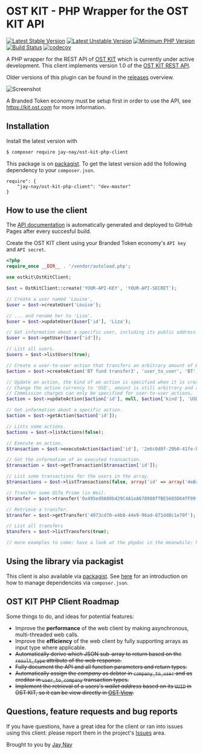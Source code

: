 # OST KIT - PHP Wrapper for the OST KIT API

[![Latest Stable Version](https://img.shields.io/packagist/v/jay-nay/ost-kit-php-client.svg)](https://packagist.org/packages/jay-nay/ost-kit-php-client#v0.9.2)
[![Latest Unstable Version](https://img.shields.io/packagist/vpre/jay-nay/ost-kit-php-client.svg)](https://packagist.org/packages/jay-nay/ost-kit-php-client#dev-master)
[![Minimum PHP Version](https://img.shields.io/badge/php-%3E%3D%205.6-8892BF.svg?style=flat-square)](https://php.net/)
[![Build Status](https://travis-ci.org/realJayNay/ost-kit-php-client.svg?branch=master)](https://travis-ci.org/realJayNay/ost-kit-php-client)
[![codecov](https://codecov.io/gh/realJayNay/ost-kit-php-client/branch/master/graph/badge.svg)](https://codecov.io/gh/realJayNay/ost-kit-php-client)
	
A PHP wrapper for the REST API of [OST KIT](https://kit.ost.com) which is currently under active development. This client implements version 1.0 of the [OST KIT REST API](https://dev.ost.com).

Older versions of this plugin can be found in the [releases](https://realjaynay.github.io/ost-kit-php-client/classes/ostkit.OstKitClient.html) overview.

![Screenshot](ostkit.png)

A Branded Token economy must be setup first in order to use the API, see https://kit.ost.com for more information.

## Installation

Install the latest version with

```bash
$ composer require jay-nay/ost-kit-php-client
```

This package is on [packagist](https://packagist.org/packages/jay-nay/ost-kit-php-client). 
To get the latest version add the following dependency to your ```composer.json```.

```
require": {
    "jay-nay/ost-kit-php-client": "dev-master"
}
```

## How to use the client
The [API documentation](https://realjaynay.github.io/ost-kit-php-client/) is automatically generated and deployed to GitHub Pages after every succesful build.

Create the OST KIT client using your Branded Token economy's `API key` and `API secret`.
```php
<?php
require_once __DIR__ . '/vendor/autoload.php';

use ostkit\OstKitClient;

$ost = OstKitClient::create('YOUR-API-KEY', 'YOUR-API-SECRET');

// Create a user named 'Louise',
$user = $ost->createUser('Louise');

// ... and rename her to 'Liza'.
$user = $ost->updateUser($user['id'], 'Liza');

// Get information about a specific user, including its public address and token balance.
$user = $ost->getUser($user['id']);

// List all users.
$users = $ost->listUsers(true);

// Create a user-to-user action that transfers an arbitrary amount of Branded Tokens to a user.
$action = $ost->createAction('BT fund transfer3', 'user_to_user', 'BT', null, 0.0);

// Update an action, the kind of an action is specified when it is created an cannot change.
// Change the action currency to 'USD', amount is still arbitrary and a commission of 1.5 percent will be charged.
// Commission charges can only be specified for user-to-user actions.
$action = $ost->updateAction($action['id'], null, $action['kind'], 'USD', null, 1.5);

// Get information about a specific action.
$action = $ost->getAction($action['id']);

// Lists some actions.
$actions = $ost->listActions(false);

// Execute an action.
$transaction = $ost->executeAction($action['id'], '2e6c0d8f-29b0-41fe-b7c0-83d9eb043fe1', '6c17aca7-9911-4dc0-8aa6-30dedae4d73d', 1);

// Get the information of an executed transaction.
$transaction = $ost->getTransaction($transaction['id']);

// List some transactions for the users in the array.
$transactions = $ost->listTransactions(false, array('id' => array('4e84c205-7da4-4547-b400-fa40e979227b')));

// Transfer some OST⍺ Prime (in Wei).
$transfer = $ost->transfer('0x495ed9A80b429C4A1eA678988ffBE5685D64fF99', 1);

// Retrieve a transfer.
$transfer = $ost->getTransfer('4073cd70-e4b8-44e9-96ad-871dd8c1e70f');

// List all transfers
$tansfers = $ost->listTransfers(true);

// more examples to come; have a look at the phpdoc in the meanwhile: https://realjaynay.github.io/ost-kit-php-client/ :)
```

## Using the library via packagist

This client is also available via [packagist](https://packagist.org/packages/jay-nay/ost-kit-php-client). 
See [here](https://getcomposer.org/doc/00-intro.md) for an introduction on how to manage dependencies via ```composer.json```.

## OST KIT PHP Client Roadmap

Some things to do, and ideas for potential features:

* Improve the **performance** of the web client by making asynchronous, multi-threaded web calls.
* Improve the **efficiency** of the web client by fully supporting arrays as input type where applicable.
* ~~Automatically derive which JSON sub-array to return based on the `result_type` attribute of the web response.~~
* ~~Fully document the API and all function parameters and return types.~~
* ~~Automatically assign the _company_ as debtor in `company_to_user` and as creditor in `user_to_company` transaction types.~~
* ~~Implement the retrieval of a users's _wallet address_ based on its `UUID` in OST KIT, so it can be view directly in [OST View](https://view.ost.com).~~

## Questions, feature requests and bug reports
If you have questions, have a great idea for the client or ran into issues using this client: please report them in the project's [Issues](https://github.com/realJayNay/ost-kit-php-client/issues) area.  

Brought to you by [Jay Nay](https://github.com/realJayNay)






